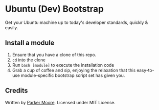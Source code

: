 Ubuntu (Dev) Bootstrap
======================

Get your Ubuntu machine up to today's developer standards, quickly &amp; easily.

## Install a module

1. Ensure that you have a clone of this repo.
2. `cd` into the clone
3. Run `bash [module]` to execute the installation code
4. Grab a cup of coffee and sip, enjoying the relaxation that this easy-to-use
module-specific bootstrap script set has given you.

## Credits

Written by [Parker Moore](http://github.com/parkr). Licensed under MIT License. 
